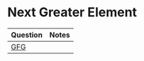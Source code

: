 Next Greater Element
===

|Question|Notes|
|-|-|
|[GFG](https://practice.geeksforgeeks.org/problems/next-larger-element-1587115620/1)||